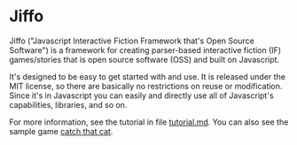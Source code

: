 Jiffo
======

Jiffo ("Javascript Interactive Fiction Framework
that's Open Source Software") is a framework for
creating parser-based interactive fiction (IF) games/stories
that is open source software (OSS) and built on Javascript.

It's designed to be easy to get started with and use.
It is released under the MIT license, so there are basically no
restrictions on reuse or modification.
Since it's in Javascript you can easily and directly use all of
Javascript's capabilities, libraries, and so on.

For more information, see the tutorial in file [tutorial.md](./tutorial.md).
You can also see the sample game
[catch that cat](https://htmlpreview.github.io/?https://github.com/david-a-wheeler/jiffo/blob/master/catch-that-cat.html).
